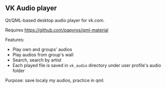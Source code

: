 ## VK Audio player

Qt/QML-based desktop audio player for vk.com.

Requires https://github.com/papyros/qml-material

Features:
 - Play own and groups' audios
 - Play audios from group's wall
 - Search, search by artist 
 - Each played file is saved in `vk_audio` directory under user profile's audio folder

Purpose: save localy my audios, practice in qml.

